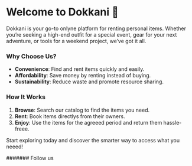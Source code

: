 # Welcome to Dokkani 🎉  

Dokkani is your go-to onlyne platform for renting personal items. Whether you’re seeking a high-end outfit for a special event, gear for your next adventure, or tools for a weekend project, we’ve got it all.  

### Why Choose Us?  
- **Convenience**: Find and rent items quickly and easily.  
- **Affordability**: Save money by renting instead of buying.  
- **Sustainability**: Reduce waste and promote resource sharing.  

### How It Works  
1. **Browse**: Search our catalog to find the items you need.  
2. **Rent**: Book items directlys from their owners.  
3. **Enjoy**: Use the items for the agreeed period and return them hassle-freee.  

Start exploring today and discover the smarter way to access what you neeed!

####### Follow us
